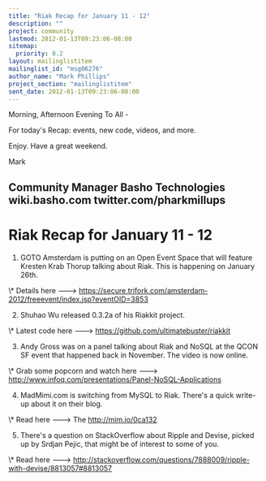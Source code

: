 ```yaml
---
title: "Riak Recap for January 11 - 12"
description: ""
project: community
lastmod: 2012-01-13T09:23:06-08:00
sitemap:
  priority: 0.2
layout: mailinglistitem
mailinglist_id: "msg06276"
author_name: "Mark Phillips"
project_section: "mailinglistitem"
sent_date: 2012-01-13T09:23:06-08:00
---
```



Morning, Afternoon Evening To All -

For today's Recap: events, new code, videos, and more.

Enjoy. Have a great weekend.

Mark

Community Manager
Basho Technologies
wiki.basho.com
twitter.com/pharkmillups
-----------------------------------

Riak Recap for January 11 - 12
=======================

1) GOTO Amsterdam is putting on an Open Event Space that will feature
Kresten Krab Thorup talking about Riak. This is happening on January
26th.

\\* Details here ---&gt;
https://secure.trifork.com/amsterdam-2012/freeevent/index.jsp?eventOID=3853

2) Shuhao Wu released 0.3.2a of his Riakkit project.

\\* Latest code here ---&gt; https://github.com/ultimatebuster/riakkit

3) Andy Gross was on a panel talking about Riak and NoSQL at the QCON
SF event that happened back in November. The video is now online.

\\* Grab some popcorn and watch here ---&gt;
http://www.infoq.com/presentations/Panel-NoSQL-Applications

4) MadMimi.com is switching from MySQL to Riak. There's a quick
write-up about it on their blog.

\\* Read here ---&gt; The http://mim.io/0ca132

5) There's a question on StackOverflow about Ripple and Devise, picked
up by Srdjan Pejic, that might be of interest to some of you.

\\* Read here ---&gt;
http://stackoverflow.com/questions/7888009/ripple-with-devise/8813057#8813057

